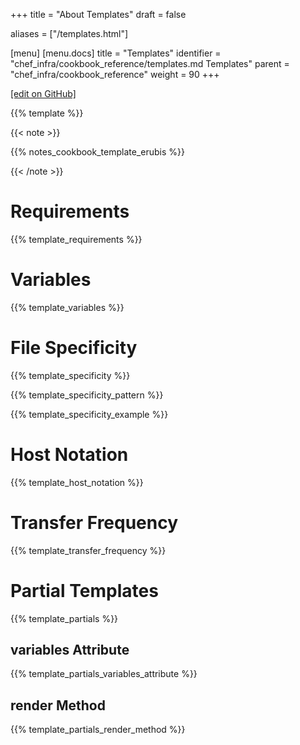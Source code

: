+++
title = "About Templates"
draft = false

aliases = ["/templates.html"]

[menu]
  [menu.docs]
    title = "Templates"
    identifier = "chef_infra/cookbook_reference/templates.md Templates"
    parent = "chef_infra/cookbook_reference"
    weight = 90
+++    

[\[edit on GitHub\]](https://github.com/chef/chef-web-docs/blob/master/content/templates.md)

{{% template %}}

{{< note >}}

{{% notes_cookbook_template_erubis %}}

{{< /note >}}

Requirements
============

{{% template_requirements %}}

Variables
=========

{{% template_variables %}}

File Specificity
================

{{% template_specificity %}}

{{% template_specificity_pattern %}}

{{% template_specificity_example %}}

Host Notation
=============

{{% template_host_notation %}}

Transfer Frequency
==================

{{% template_transfer_frequency %}}

Partial Templates
=================

{{% template_partials %}}

variables Attribute
-------------------

{{% template_partials_variables_attribute %}}

render Method
-------------

{{% template_partials_render_method %}}
